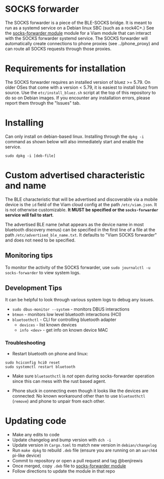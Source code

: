 # SOCKS forwarder

The SOCKS forwarder is a piece of the BLE-SOCKS bridge. It is meant to run as a
systemd service on a Debian linux SBC (such as a rock4C+.) See the [socks-forwarder
module](https://app.viam.com/module/viam/socks-forwarder) module for a Viam module that
can interact with the SOCKS forwarder systemd service. The SOCKS forwarder will
automatically create connections to phone proxies (see ../phone_proxy) and can route all
SOCKS requests through those proxies.

# Requirements for installation

The SOCKS forwarder requires an installed version of bluez >= 5.79. On older OSes that
come with a version < 5.79, it is easiest to install bluez from source. Use the
`etc/install_bluez.sh` script at the top of this repository to do so on Debian images.
If you encounter any installation errors, please report them through the "Issues" tab.

# Installing

Can only install on debian-based linux. Installing through the `dpkg -i` command as shown
below will also immediately start and enable the service.

`sudo dpkg -i [deb-file]`

# Custom advertised characteristic and name

The BLE characteristic that will be advertised and discoverable via a mobile device is the
`id` field of the Viam cloud config at the path `/etc/viam.json`. It is not otherwise
customizable. **It MUST be specified or the `socks-forwarder` service will fail to
start**.

The advertised BLE name (what appears as the device name in most bluetooth
discovery menus) can be specified in the first line of a file at the path
`/etc/advertised_ble_name.txt`. It defaults to "Viam SOCKS forwarder" and does not
need to be specified.

## Monitoring tips

To monitor the activity of the SOCKS forwarder, use `sudo journalctl -u socks-forwarder`
to view system logs.

## Development Tips

It can be helpful to look through various system logs to debug any issues.

- `sudo dbus-monitor --system` - monitors DBUS interactions
- `btmon` - monitors low level bluetooth interactions (HCI)
- `bluetoothctl` - CLI for controlling bluetooth adapter
	- `devices` - list known devices
	- `info <dev>` - get info on known device MAC

### Troubleshooting

* Restart bluetooth on phone and linux:
```
sudo hciconfig hci0 reset
sudo systemctl restart bluetooth
```

* Make sure `bluetoothctl` is _not_ open during socks-forwarder operation since this can
  mess with the rust based agent.

* Phone stuck in connecting even though it looks like the devices are
  connected: No known workaround other than to use `bluetoothctl` (`remove`)
  and phone to unpair from each other.

# Updating code

- Make any edits to code
- Update changelog and bump version with `dch -i`
- Update version in `Cargo.toml` to match new version in `debian/changelog`
- Run `make dpkg` to rebuild `.deb` file (ensure you are running on an `aarch64` pi-like device)
- Commit to repository or open a pull request and tag @benjirewis
- Once merged, copy `.deb` file to [socks-forwarder module](https://app.viam.com/module/viam/socks-forwarder)
- Follow directions to update the module in that repo
